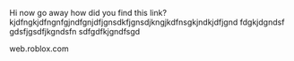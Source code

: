 Hi now go away how did you find this link?
kjdfngkjdfngnfgjndfgnjdfjgnsdkfjgnsdjkngjkdfnsgkjndkjdfjgnd
fdgkjdgndsf
gdsfjgsdfjkgndsfn
sdfgdfkjgndfsgd















































web.roblox.com
